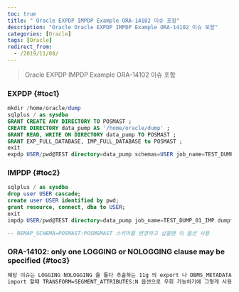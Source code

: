 ```yaml
---
toc: true
title: " Oracle EXPDP IMPDP Example ORA-14102 이슈 포함"
description: "Oracle Oracle EXPDP IMPDP Example ORA-14102 이슈 포함"
categories: [Oracle]
tags: [Oracle]
redirect_from:
  - /2019/11/08/
---
```


> Oracle EXPDP IMPDP Example ORA-14102 이슈 포함

### EXPDP {#toc1}

```sql
mkdir /home/oracle/dump
sqlplus / as sysdba
GRANT CREATE ANY DIRECTORY TO POSMAST ;   
CREATE DIRECTORY data_pump AS '/home/oracle/dump' ; 
GRANT READ, WRITE ON DIRECTORY data_pump TO POSMAST ;  
GRANT EXP_FULL_DATABASE, IMP_FULL_DATABASE to POSMAST ;
exit
expdp USER/pwd@TEST directory=data_pump schemas=USER job_name=TEST_DUMP_01_EXP dumpfile=expdpTEST.dmp logfile=expdpTEST.log
```

### IMPDP {#toc2}

```sql
sqlplus / as sysdba
drop user USER cascade;
create user USER identified by pwd;
grant resource, connect, dba to USER;
exit
impdp USER/pwd@TEST directory=data_pump job_name=TEST_DUMP_01_IMP dumpfile=expdpTEST.dmp logfile=impdpTEST.log TRANSFORM=SEGMENT_ATTRIBUTES:N

-- REMAP_SCHEMA=POSMAST:POSMGMAST 스키마를 변경하고 싶을땐 이 옵션 사용
```

### ORA-14102: only one LOGGING or NOLOGGING clause may be specified {#toc3}

```md
해당 이슈는 LOGGING NOLOGGING 을 둘다 추출하는 11g 의 export 나 DBMS_METADATA 쪽의 에러인데,
import 할때 TRANSFORM=SEGMENT_ATTRIBUTES:N 옵션으로 우회 가능하기에 그렇게 사용중. 필요에 따라 추가적으로 LOGGING, NOLOGING 확인하고 변경을 해야할 수도
```

[^1]: This is a footnote.

[kramdown]: https://kramdown.gettalong.org/
[My Blog]: https://marindie.github.io
